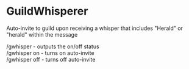 # GuildWhisperer
Auto-invite to guild upon receiving a whisper that includes "Herald" or "herald" within the message

/gwhisper - outputs the on/off status  
/gwhisper on - turns on auto-invite  
/gwhisper off - turns off auto-invite  
